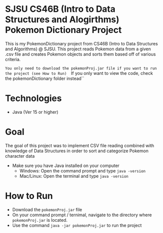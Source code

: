 # SJSU CS46B (Intro to Data Structures and Alogirthms) Pokemon Dictionary Project
This is my PokemonDictionary project from CS46B (Intro to Data Structures and Algorithms) @ SJSU. This project reads Pokemon data from a given .csv file and creates Pokemon objects and sorts them based off of various criteria. 

``You only need to download the pokemonProj.jar file if you want to run the project (see How to Run) 
``If you only want to view the code, check the pokemonDictionary folder instead``

# Technologies
- Java (Ver 15 or higher)

# Goal
The goal of this project was to implement CSV file reading combined with knowledge of Data Structures in order to sort and categorize Pokemon character data

- Make sure you have Java installed on your computer 
  - Windows: Open the command prompt and type ``java -version``
  - Mac/Linux: Open the terminal and type ``java -version``

# How to Run
- Download the ``pokemonProj.jar`` file
- On your command prompt / ternimal, navigate to the directory where ``pokemonProj.jar`` is located.
- Use the command ``java -jar pokemonProj.jar`` to run the project
